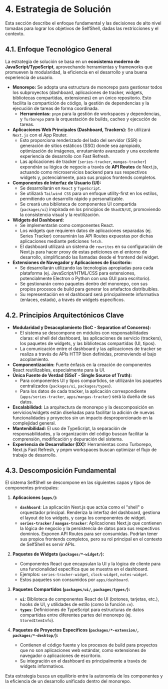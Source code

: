 # 4. Estrategia de Solución

Esta sección describe el enfoque fundamental y las decisiones de alto nivel tomadas para lograr los objetivos de SelfShell, dadas las restricciones y el contexto.

## 4.1. Enfoque Tecnológico General

La estrategia de solución se basa en un **ecosistema moderno de JavaScript/TypeScript**, aprovechando herramientas y frameworks que promueven la modularidad, la eficiencia en el desarrollo y una buena experiencia de usuario.

* **Monorepo:** Se adopta una estructura de monorepo para gestionar todos los subproyectos (dashboard, aplicaciones de tracker, widgets, bibliotecas compartidas, extensiones) en un único repositorio. Esto facilita la compartición de código, la gestión de dependencias y la ejecución de tareas de forma coordinada.
    * **Herramientas:** `pnpm` para la gestión de workspaces y dependencias, y `Turborepo` para la orquestación de builds, cacheo y ejecución de tareas.
* **Aplicaciones Web Principales (Dashboard, Trackers):** Se utilizará `Next.js` con el App Router.
    * Esto proporciona renderizado del lado del servidor (SSR) o generación de sitios estáticos (SSG) donde sea apropiado, optimización de imágenes, enrutamiento avanzado y una excelente experiencia de desarrollo con Fast Refresh.
    * Las aplicaciones de tracker (`series-tracker`, `mangas-tracker`) expondrán su lógica de negocio a través de **API Routes** de Next.js, actuando como microservicios backend para sus respectivos widgets y, potencialmente, para sus propios frontends completos.
* **Componentes de Interfaz de Usuario (UI):**
    * Se desarrollarán en `React` y `TypeScript`.
    * Se utilizará `Tailwind CSS` para un enfoque utility-first en los estilos, permitiendo un desarrollo rápido y personalizable.
    * Se creará una biblioteca de componentes UI compartida (`packages/ui`) inspirada en los principios de `ShadCN/UI`, promoviendo la consistencia visual y la reutilización.
* **Widgets del Dashboard:**
    * Se implementarán como componentes React.
    * Los widgets que requieren datos de aplicaciones separadas (ej. Series Tracker) consumirán las API Routes expuestas por dichas aplicaciones mediante peticiones `fetch`.
    * El dashboard utilizará un sistema de `rewrites` en su configuración de Next.js para hacer proxy de estas peticiones en el entorno de desarrollo, simplificando las llamadas desde el frontend del widget.
* **Extensiones de Navegador y Aplicaciones de Escritorio:**
    * Se desarrollarán utilizando las tecnologías apropiadas para cada plataforma (ej. JavaScript/HTML/CSS para extensiones, potencialmente Electron o Python con una GUI para escritorio).
    * Se gestionarán como paquetes dentro del monorepo, con sus propios procesos de build para generar los artefactos distribuibles.
    * Su representación en el dashboard será principalmente informativa (enlaces, estado), a través de widgets específicos.

## 4.2. Principios Arquitectónicos Clave

* **Modularidad y Desacoplamiento (SoC - Separation of Concerns):**
    * El sistema se descompone en módulos con responsabilidades claras: el shell del dashboard, las aplicaciones de servicio (trackers), los paquetes de widgets, y las bibliotecas compartidas (UI, tipos).
    * La comunicación entre el dashboard y las aplicaciones de tracker se realiza a través de APIs HTTP bien definidas, promoviendo el bajo acoplamiento.
* **Componentización:** Fuerte énfasis en la creación de componentes React reutilizables, especialmente para la UI.
* **Única Fuente de Verdad (SSoT - Single Source of Truth):**
    * Para componentes UI y tipos compartidos, se utilizarán los paquetes centralizados (`packages/ui`, `packages/types`).
    * Para los datos de cada tracker, la aplicación correspondiente (`apps/series-tracker`, `apps/mangas-tracker`) será la dueña de sus datos.
* **Escalabilidad:** La arquitectura de monorepo y la descomposición en servicios/widgets están diseñadas para facilitar la adición de nuevas funcionalidades y proyectos sin un impacto desproporcionado en la complejidad general.
* **Mantenibilidad:** El uso de TypeScript, la separación de responsabilidades, y la organización del código buscan facilitar la comprensión, modificación y depuración del sistema.
* **Experiencia de Desarrollador (DX):** Herramientas como Turborepo, Next.js Fast Refresh, y pnpm workspaces buscan optimizar el flujo de trabajo de desarrollo.

## 4.3. Descomposición Fundamental

El sistema SelfShell se descompone en las siguientes capas y tipos de componentes principales:

1.  **Aplicaciones (`apps/`):**
    * **`dashboard`**: La aplicación Next.js que actúa como el "shell" o orquestador principal. Renderiza la interfaz del dashboard, gestiona el layout de los widgets, y carga los componentes de widget.
    * **`series-tracker` / `mangas-tracker`**: Aplicaciones Next.js que contienen la lógica de negocio y la persistencia de datos para sus respectivos dominios. Exponen API Routes para ser consumidas. Podrían tener sus propios frontends completos, pero su rol principal en el contexto de SelfShell es servir APIs.

2.  **Paquetes de Widgets (`packages/*-widget/`):**
    * Componentes React que encapsulan la UI y la lógica de cliente para una funcionalidad específica que se muestra en el dashboard.
    * Ejemplos: `series-tracker-widget`, `clock-widget`, `notes-widget`.
    * Estos paquetes son consumidos por `apps/dashboard`.

3.  **Paquetes Compartidos (`packages/ui/`, `packages/types/`):**
    * **`ui`**: Biblioteca de componentes React de UI (botones, tarjetas, etc.), hooks de UI, y utilidades de estilo (como la función `cn`).
    * **`types`**: Definiciones de TypeScript para estructuras de datos compartidas entre diferentes partes del monorepo (ej. `StoredItemInfo`).

4.  **Paquetes de Proyectos Específicos (`packages/*-extension/`, `packages/*-desktop/`):**
    * Contienen el código fuente y los procesos de build para proyectos que no son aplicaciones web estándar, como extensiones de navegador o aplicaciones de escritorio.
    * Su integración en el dashboard es principalmente a través de widgets informativos.

Esta estrategia busca un equilibrio entre la autonomía de los componentes y la eficiencia de un desarrollo unificado dentro del monorepo.
